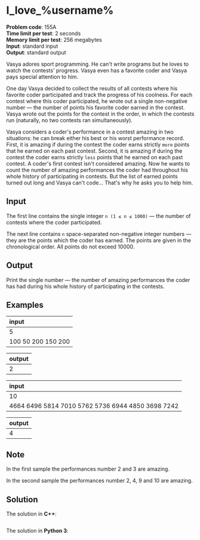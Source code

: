 # I_love_%username%
**Problem code**: 155A  
**Time limit per test**: 2 seconds  
**Memory limit per test**: 256 megabytes  
**Input**: standard input  
**Output**: standard output  

Vasya adores sport programming. He can't write programs but he loves to watch the contests' progress. Vasya even has a favorite coder and Vasya pays special attention to him.

One day Vasya decided to collect the results of all contests where his favorite coder participated and track the progress of his coolness. For each contest where this coder participated, he wrote out a single non-negative number — the number of points his favorite coder earned in the contest. Vasya wrote out the points for the contest in the order, in which the contests run (naturally, no two contests ran simultaneously).

Vasya considers a coder's performance in a contest amazing in two situations: he can break either his best or his worst performance record. First, it is amazing if during the contest the coder earns strictly `more` points that he earned on each past contest. Second, it is amazing if during the contest the coder earns strictly `less` points that he earned on each past contest. A coder's first contest isn't considered amazing. Now he wants to count the number of amazing performances the coder had throughout his whole history of participating in contests. But the list of earned points turned out long and Vasya can't code... That's why he asks you to help him.

## Input
The first line contains the single integer `n (1 ≤ n ≤ 1000)` — the number of contests where the coder participated.

The next line contains `n` space-separated non-negative integer numbers — they are the points which the coder has earned. The points are given in the chronological order. All points do not exceed 10000.

## Output
Print the single number — the number of amazing performances the coder has had during his whole history of participating in the contests.

## Examples
| input |
| :--- |
| 5 |
| 100 50 200 150 200 |

| output |
| :--- |
| 2 |

| input |
| :--- |
| 10 |
| 4664 6496 5814 7010 5762 5736 6944 4850 3698 7242 |

| output |
| :--- |
| 4 |

## Note
In the first sample the performances number 2 and 3 are amazing.

In the second sample the performances number 2, 4, 9 and 10 are amazing.

## Solution
The solution in **C++**:
```cpp

```

The solution in **Python 3**:
```python

```